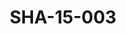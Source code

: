 ---
pid: SHA-15-003
title: SHA-15-003
language: ar
collection: شرحبيل احمد
original_label: 
rights: شرحبيل احمد
location_of_original: شرحبيل احمد
photographer_or_studio: 
scanned_from: photograph 10 by 15.1
_date: '1991'
location: اثيوبيا، اديس ابابا
description: شرحبيل احمد ومبعوثين في اثيوبيا لحفل
additional_notes: 
permission_display: 'yes'
on_server: 'no'
on_website: 'no'
permalink: /photopages/ar/SHA-15-003.html
layout: photo-page
---